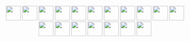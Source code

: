 <p align='center'>
<img width="40" height="40" src="https://cdn.jsdelivr.net/gh/devicons/devicon@latest/icons/react/react-original.svg" />
<img width="40" height="40" src="https://cdn.jsdelivr.net/gh/devicons/devicon@latest/icons/mysql/mysql-original.svg" />
<img width="40" height="40" src="https://cdn.jsdelivr.net/gh/devicons/devicon@latest/icons/php/php-original.svg" />
<img width="40" height="40" src="https://cdn.jsdelivr.net/gh/devicons/devicon@latest/icons/html5/html5-original.svg" />
<img width="40" height="40" src="https://cdn.jsdelivr.net/gh/devicons/devicon@latest/icons/git/git-original.svg" />
<img width="40" height="40" src="https://cdn.jsdelivr.net/gh/devicons/devicon@latest/icons/github/github-original.svg" />
<img width="40" height="40" src="https://cdn.jsdelivr.net/gh/devicons/devicon@latest/icons/tailwindcss/tailwindcss-original-wordmark.svg" />
<img width="40" height="40" src="https://cdn.jsdelivr.net/gh/devicons/devicon@latest/icons/bootstrap/bootstrap-original.svg" />
<img width="40" height="40" src="https://cdn.jsdelivr.net/gh/devicons/devicon@latest/icons/javascript/javascript-original.svg" />
<img width="40" height="40" src="https://cdn.jsdelivr.net/gh/devicons/devicon@latest/icons/photoshop/photoshop-original.svg" />
<img width="40" height="40" src="https://cdn.jsdelivr.net/gh/devicons/devicon@latest/icons/aftereffects/aftereffects-original.svg" />
<img width="40" height="40" src="https://cdn.jsdelivr.net/gh/devicons/devicon@latest/icons/laravel/laravel-original.svg" />
<img width="40" height="40" src="https://cdn.jsdelivr.net/gh/devicons/devicon@latest/icons/amazonwebservices/amazonwebservices-original-wordmark.svg" />
<img width="40" height="40" src="https://cdn.jsdelivr.net/gh/devicons/devicon@latest/icons/css3/css3-original.svg" />
<img width="40" height="40" src="https://cdn.jsdelivr.net/gh/devicons/devicon@latest/icons/filezilla/filezilla-original.svg" />
<img width="40" height="40" src="https://cdn.jsdelivr.net/gh/devicons/devicon@latest/icons/sqlite/sqlite-original.svg" />
<img width="40" height="40" src="https://cdn.jsdelivr.net/gh/devicons/devicon@latest/icons/vite/vite-original.svg" /> 
<img width="40" height="40" src="https://cdn.jsdelivr.net/gh/devicons/devicon@latest/icons/vscode/vscode-original.svg" />
</p>
